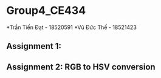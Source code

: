 # Group4_CE434
*Trần Tiến Đạt - 18520591
*Vũ Đức Thế - 18521423
## Assignment 1: 
## Assignment 2: RGB to HSV conversion
